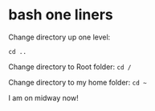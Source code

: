 # bash one liners

Change directory up one level: 

`cd ..`

Change directory to Root folder:
`cd /`

Change directory to my home folder: 
`cd ~`

I am on midway now!
